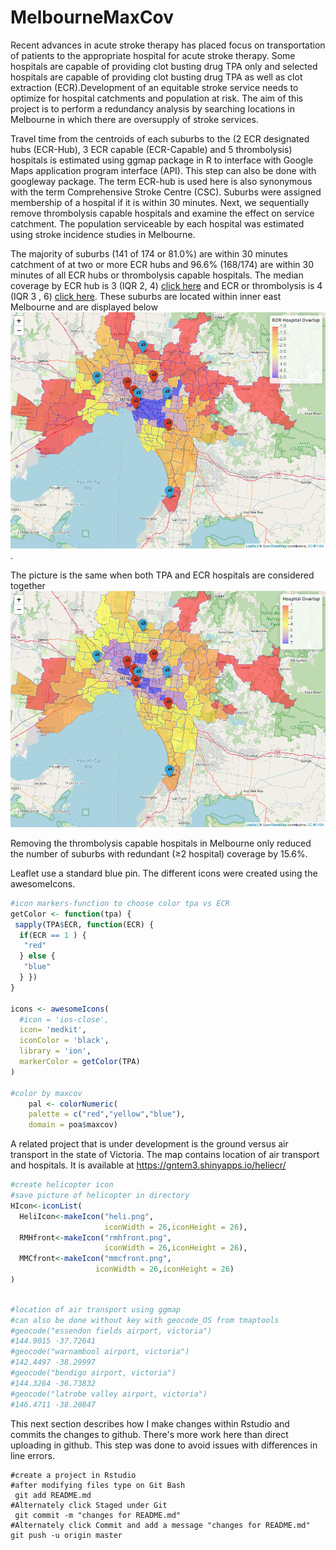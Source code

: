# MelbourneMaxCov
Recent advances in acute stroke therapy has placed focus on transportation of patients to the appropriate hospital for acute stroke therapy. Some hospitals are capable of providing clot busting drug TPA only and selected hospitals are capable of providing clot busting drug TPA as well as clot extraction (ECR).Development of an equitable stroke service needs to optimize for hospital catchments and population at risk. The aim of this project is to perform a redundancy analysis by searching locations in Melbourne in which there are oversupply of stroke services. 

Travel time from the centroids of each suburbs to the (2 ECR designated hubs (ECR-Hub), 3 ECR capable (ECR-Capable) and 5 thrombolysis) hospitals is estimated using ggmap package in R to interface with Google Maps application program interface (API). This step can also be done with googleway package. The term ECR-hub is used here is also synonymous with the term Comprehensive Stroke Centre (CSC). Suburbs were assigned membership of a hospital if it is within 30 minutes. Next, we sequentially remove thrombolysis capable hospitals and examine the effect on service catchment. The population serviceable by each hospital was estimated using stroke incidence studies in Melbourne. 

The majority of suburbs (141 of 174 or 81.0%) are within 30 minutes catchment of at two or more ECR hubs and 96.6% (168/174) are within 30 minutes of all ECR hubs or thrombolysis capable hospitals. The median coverage by ECR hub is 3 (IQR 2, 4) [click here](./ECR.png) and ECR or thrombolysis is 4 (IQR 3 , 6) [click here](./TPAanECR.png). These suburbs are located within inner east Melbourne and are displayed below [![here](./MelbourneECR.png)](./MelbourneECR.html).

The picture is the same when both TPA and ECR hospitals are considered together [![here](./MelbourneTPA.png)](./MelbourneTPA.html)

Removing the thrombolysis capable hospitals in Melbourne only reduced the number of suburbs with redundant (≥2 hospital) coverage by 15.6%.

Leaflet use a standard blue pin. The different icons were created using the awesomeIcons.

```R
#icon markers-function to choose color tpa vs ECR
getColor <- function(tpa) {
 sapply(TPA$ECR, function(ECR) {
  if(ECR == 1 ) {
   "red"
  } else {
   "blue"
  } })
}

icons <- awesomeIcons(
  #icon = 'ios-close',
  icon= 'medkit',
  iconColor = 'black',
  library = 'ion',
  markerColor = getColor(TPA)
)

#color by maxcov
    pal <- colorNumeric(
    palette = c("red","yellow","blue"),
    domain = poa$maxcov)
```
A related project that is under development is the ground versus air transport in the state of Victoria. The map contains location of air transport and hospitals. It is available at https://gntem3.shinyapps.io/heliecr/

```R
#create helicopter icon
#save picture of helicopter in directory
HIcon<-iconList(
  HeliIcon<-makeIcon("heli.png",
                     iconWidth = 26,iconHeight = 26),
  RMHfront<-makeIcon("rmhfront.png",
                     iconWidth = 26,iconHeight = 26),
  MMCfront<-makeIcon("mmcfront.png",
                   iconWidth = 26,iconHeight = 26)
)
  
```

```R
#location of air transport using ggmap 
#can also be done without key with geocode_OS from tmaptools
#geocode("essendon fields airport, victoria")
#144.9015 -37.72641
#geocode("warnambool airport, victoria")
#142.4497 -38.29997
#geocode("bendigo airport, victoria")
#144.3264 -36.73832
#geocode("latrobe valley airport, victoria")
#146.4711 -38.20847
```

This next section describes how I make changes within Rstudio and commits the changes to github. There's more work here than direct uploading in github. This step was done to avoid issues with differences in line errors.

```git 
#create a project in Rstudio
#after modifying files type on Git Bash
 git add README.md
#Alternately click Staged under Git
 git commit -m "changes for README.md"
#Alternately click Commit and add a message "changes for README.md"
git push -u origin master
```